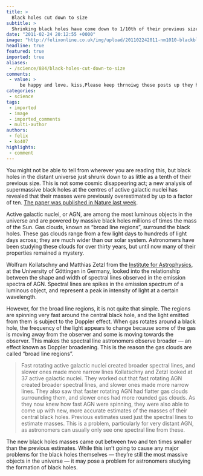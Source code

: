 ```yaml
---
title: >
  Black holes cut down to size
subtitle: >
  Shrinking black holes have come down to 1/10th of their previous size
date: "2011-02-24 20:12:55 +0000"
image: "http://felixonline.co.uk/img/upload/201102242011-nm1010-blackbla.jpg"
headline: true
featured: true
imported: true
aliases:
 - /science/884/black-holes-cut-down-to-size
comments:
 - value: >
     be happy and love. kiss,Please keep thrnoiwg these posts up they help tons.,good
categories:
 - science
tags:
 - imported
 - image
 - imported_comments
 - multi-author
authors:
 - felix
 - ko407
highlights:
 - comment
---
```


You might not be able to tell from wherever you are reading this, but black holes in the distant universe just shrunk down to as little as a tenth of their previous size. This is not some cosmic disappearing act; a new analysis of supermassive black holes at the centres of active galactic nuclei has revealed that their masses were previously overestimated by up to a factor of ten. [The paper was published in Nature last week](http://www.nature.com/nature/journal/v470/n7334/full/nature09761.html?WT.ec_id=NATURE-20110217).

Active galactic nuclei, or AGN, are among the most luminous objects in the universe and are powered by massive black holes millions of times the mass of the Sun. Gas clouds, known as “broad line regions”, surround the black holes. These gas clouds range from a few light days to hundreds of light days across; they are much wider than our solar system. Astronomers have been studying these clouds for over thirty years, but until now many of their properties remained a mystery.

Wolfram Kollatschny and Matthias Zetzl from the [Institute for Astrophysics](http://www.uni-sw.gwdg.de/index.en.html), at the University of Göttingen in Germany, looked into the relationship between the shape and width of spectral lines observed in the emission spectra of AGN. Spectral lines are spikes in the emission spectrum of a luminous object, and represent a peak in intensity of light at a certain wavelength.

However, for the broad line regions, it is not quite that simple. The regions are spinning very fast around the central black hole, and the light emitted from them is subject to the Doppler effect. When gas rotates around a black hole, the frequency of the light appears to change because some of the gas is moving away from the observer and some is moving towards the observer. This makes the spectral line astronomers observe broader — an effect known as Doppler broadening. This is the reason the gas clouds are called “broad line regions”.
> Fast rotating active galactic nuclei created broader spectral lines, and slower ones made more narrow lines
Kollatschny and Zetzl looked at 37 active galactic nuclei. They worked out that fast rotating AGN created broader spectral lines, and slower ones made more narrow lines. They also saw that faster rotating AGN had flatter gas clouds surrounding them, and slower ones had more rounded gas clouds. As they now knew how fast AGN were spinning, they were also able to come up with new, more accurate estimates of the masses of their central black holes. Previous estimates used just the spectral lines to estimate masses. This is a problem, particularly for very distant AGN, as astronomers can usually only see one spectral line from these.

The new black holes masses came out between two and ten times smaller than the previous estimates. While this isn’t going to cause any major problems for the black holes themselves — they’re still the most massive objects in the universe — it may pose a problem for astronomers studying the formation of black holes.
